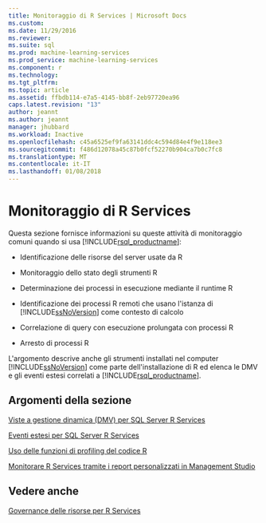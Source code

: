 ```yaml
---
title: Monitoraggio di R Services | Microsoft Docs
ms.custom: 
ms.date: 11/29/2016
ms.reviewer: 
ms.suite: sql
ms.prod: machine-learning-services
ms.prod_service: machine-learning-services
ms.component: r
ms.technology: 
ms.tgt_pltfrm: 
ms.topic: article
ms.assetid: ffbdb114-e7a5-4145-bb8f-2eb97720ea96
caps.latest.revision: "13"
author: jeannt
ms.author: jeannt
manager: jhubbard
ms.workload: Inactive
ms.openlocfilehash: c45a6525ef9fa63141ddc4c594d84e4f9e118ee3
ms.sourcegitcommit: f486d12078a45c87b0fcf52270b904ca7b0c7fc8
ms.translationtype: MT
ms.contentlocale: it-IT
ms.lasthandoff: 01/08/2018
---
```

# <a name="monitoring-r-services"></a>Monitoraggio di R Services
  Questa sezione fornisce informazioni su queste attività di monitoraggio comuni quando si usa [!INCLUDE[rsql_productname](../../includes/rsql-productname-md.md)]:  
  
-   Identificazione delle risorse del server usate da R  
  
-   Monitoraggio dello stato degli strumenti R  
  
-   Determinazione dei processi in esecuzione mediante il runtime R  
  
-   Identificazione dei processi R remoti che usano l'istanza di [!INCLUDE[ssNoVersion](../../includes/ssnoversion-md.md)] come contesto di calcolo  
  
-   Correlazione di query con esecuzione prolungata con processi R  
  
-   Arresto di processi R  
  
 L'argomento descrive anche gli strumenti installati nel computer [!INCLUDE[ssNoVersion](../../includes/ssnoversion-md.md)] come parte dell'installazione di R ed elenca le DMV e gli eventi estesi correlati a [!INCLUDE[rsql_productname](../../includes/rsql-productname-md.md)].  
  
## <a name="in-this-section"></a>Argomenti della sezione

[Viste a gestione dinamica (DMV) per SQL Server R Services](../../advanced-analytics/r-services/dmvs-for-sql-server-r-services.md)

[Eventi estesi per SQL Server R Services](../../advanced-analytics/r-services/extended-events-for-sql-server-r-services.md)

[Uso delle funzioni di profiling del codice R](../../advanced-analytics/r-services/using-r-code-profiling-functions.md)

[Monitorare R Services tramite i report personalizzati in Management Studio](../../advanced-analytics/r-services/monitor-r-services-using-custom-reports-in-management-studio.md)
  
## <a name="see-also"></a>Vedere anche  
 [Governance delle risorse per R Services](../../advanced-analytics/r-services/resource-governance-for-r-services.md)  
  
  
